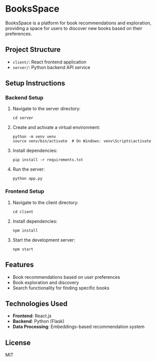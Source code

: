 # BooksSpace

BooksSpace is a platform for book recommendations and exploration, providing a space for users to discover new books based on their preferences.

## Project Structure

- `client/`: React frontend application
- `server/`: Python backend API service

## Setup Instructions

### Backend Setup

1. Navigate to the server directory:
   ```
   cd server
   ```

2. Create and activate a virtual environment:
   ```
   python -m venv venv
   source venv/bin/activate  # On Windows: venv\Scripts\activate
   ```

3. Install dependencies:
   ```
   pip install -r requirements.txt
   ```

4. Run the server:
   ```
   python app.py
   ```

### Frontend Setup

1. Navigate to the client directory:
   ```
   cd client
   ```

2. Install dependencies:
   ```
   npm install
   ```

3. Start the development server:
   ```
   npm start
   ```

## Features

- Book recommendations based on user preferences
- Book exploration and discovery
- Search functionality for finding specific books

## Technologies Used

- **Frontend**: React.js
- **Backend**: Python (Flask)
- **Data Processing**: Embeddings-based recommendation system

## License

MIT 